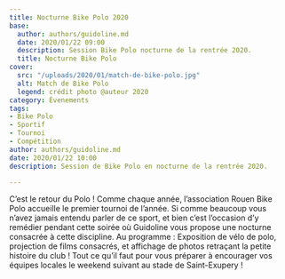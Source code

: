 ```yaml
---
title: Nocturne Bike Polo 2020
base:
  author: authors/guidoline.md
  date: 2020/01/22 09:00
  description: Session Bike Polo nocturne de la rentrée 2020.
  title: Nocturne Bike Polo
cover:
  src: "/uploads/2020/01/match-de-bike-polo.jpg"
  alt: Match de Bike Polo
  legend: crédit photo @auteur 2020
category: Évenements
tags:
- Bike Polo
- Sportif
- Tournoi
- Compétition
author: authors/guidoline.md
date: 2020/01/22 10:00
description: Session de Bike Polo en nocturne de la rentrée 2020.

---
```

C’est le retour du Polo ! Comme chaque année, l’association Rouen Bike Polo accueille le premier tournoi de l’année. Si comme beaucoup vous n’avez jamais entendu parler de ce sport, et bien c’est l’occasion d’y remédier pendant cette soirée où Guidoline vous propose une nocturne consacrée à cette discipline. Au programme : Exposition de vélo de polo, projection de films consacrés, et affichage de photos retraçant la petite histoire du club ! Tout ce qu’il faut pour vous préparer à encourager vos équipes locales le weekend suivant au stade de Saint-Exupery !